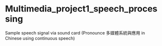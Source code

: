 # Multimedia_project1_speech_processing
Sample speech signal via sound card (Pronounce 多媒體系統與應用 in Chinese using continuous speech)
